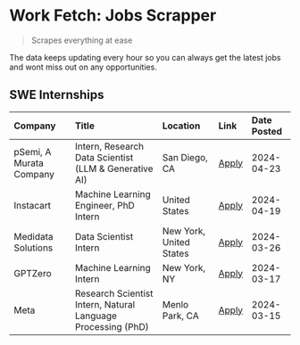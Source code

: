 # Work Fetch: Jobs Scrapper
> Scrapes everything at ease

The data keeps updating every hour so you can always get the latest jobs and wont miss out on any opportunities.

## SWE Internships
<!--START_SECTION:workfetch-->
| Company                 | Title                                                        | Location                | Link                                                                                                                                                                                                                                                                       | Date Posted   |
|:------------------------|:-------------------------------------------------------------|:------------------------|:---------------------------------------------------------------------------------------------------------------------------------------------------------------------------------------------------------------------------------------------------------------------------|:--------------|
| pSemi, A Murata Company | Intern, Research Data Scientist (LLM & Generative AI)        | San Diego, CA           | [Apply](https://www.linkedin.com/jobs/view/intern-research-data-scientist-llm-generative-ai-at-psemi-a-murata-company-3887074168?position=4&pageNum=0&refId=AooXKaLarVIOOjQGEdYRTw%3D%3D&trackingId=pQAo01zBcrTKR9RPj8fzjA%3D%3D&trk=public_jobs_jserp-result_search-card) | 2024-04-23    |
| Instacart               | Machine Learning Engineer, PhD Intern                        | United States           | [Apply](https://www.linkedin.com/jobs/view/machine-learning-engineer-phd-intern-at-instacart-3901991739?position=2&pageNum=0&refId=AooXKaLarVIOOjQGEdYRTw%3D%3D&trackingId=7lxw9C51pM1Rwh9KsQVARQ%3D%3D&trk=public_jobs_jserp-result_search-card)                          | 2024-04-19    |
| Medidata Solutions      | Data Scientist Intern                                        | New York, United States | [Apply](https://www.linkedin.com/jobs/view/data-scientist-intern-at-medidata-solutions-3810253704?position=9&pageNum=0&refId=AooXKaLarVIOOjQGEdYRTw%3D%3D&trackingId=GyQHHip7lrllY1iblw8gtg%3D%3D&trk=public_jobs_jserp-result_search-card)                                | 2024-03-26    |
| GPTZero                 | Machine Learning Intern                                      | New York, NY            | [Apply](https://www.linkedin.com/jobs/view/machine-learning-intern-at-gptzero-3860723963?position=8&pageNum=0&refId=AooXKaLarVIOOjQGEdYRTw%3D%3D&trackingId=%2B8yAViGLVPA3N%2ByvxG%2F05g%3D%3D&trk=public_jobs_jserp-result_search-card)                                   | 2024-03-17    |
| Meta                    | Research Scientist Intern, Natural Language Processing (PhD) | Menlo Park, CA          | [Apply](https://www.linkedin.com/jobs/view/research-scientist-intern-natural-language-processing-phd-at-meta-3858718375?position=6&pageNum=0&refId=AooXKaLarVIOOjQGEdYRTw%3D%3D&trackingId=2RfduOePeIMvGRGt0ubiiw%3D%3D&trk=public_jobs_jserp-result_search-card)          | 2024-03-15    |
<!--END_SECTION:workfetch-->

